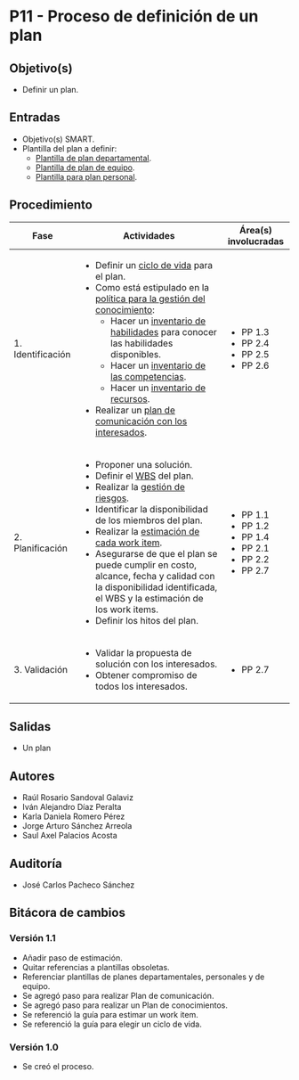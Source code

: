# P11 - Proceso de definición de un plan

## Objetivo(s)

- Definir un plan.

## Entradas

- Objetivo(s) SMART.
- Plantilla del plan a definir:
  - [Plantilla de plan departamental](https://taro-it.github.io/docs/plantillas/PL08-plantilla-para-plan-departamental).
  - [Plantilla de plan de equipo](https://taro-it.github.io/docs/plantillas/PL09-plantilla-para-planeacion-de-iteracion).
  - [Plantilla para plan personal](https://taro-it.github.io/docs/plantillas/PL07-plantilla-para-planeacion-personal).

## Procedimiento

<table>
  <thead>
    <th>Fase</th>
    <th>Actividades</th>
    <th>Área(s) involucradas</th>
  </thead>

  <tbody>
    <tr>
      <td>1. Identificación</td>
      <td>
        <ul align="left">
          <li>Definir un <a href="https://taro-it.github.io/docs/guias/G25-guia-ciclos-vida">ciclo de vida</a> para el plan.</li>
          <li>Como está estipulado en la <a href="https://taro-it.github.io/docs/politicas/POL06-gestion-conocimiento">política para la gestión del conocimiento</a>:
            <ul>
              <li>Hacer un <a href="https://taro-it.github.io/docs/plantillas/Pl17-plantilla-inventario-habilidades">inventario de habilidades</a> para conocer las habilidades disponibles.</li>
              <li>Hacer un  <a href="https://docs.google.com/spreadsheets/d/1MZ-7gZ1iUZPbCIa3G2UtK8B-_w1ipbHrO0hJMeRTozQ/edit#gid=1760954040">inventario de las competencias</a>.</li>
              <li>Hacer un <a href="https://docs.google.com/spreadsheets/d/1frtMUtfqJzUiE9ej_qi-HwhZZtvbSbPsc-TMsYf10Bk/edit#gid=0">inventario de recursos</a>.</li>
            </ul>
          </li>
          <li>Realizar un <a href="https://taro-it.github.io/docs/guias/G15-guia-ubicar-interesados-en-la-matriz-de-interesados">plan de comunicación con los interesados</a>.</li>
        </ul>
      </td>
      <td>
        <ul>
          <li>PP 1.3</li>
          <li>PP 2.4</li>
          <li>PP 2.5</li>
          <li>PP 2.6</li>
        </ul>
      </td>
    </tr>
    <tr>
      <td>2. Planificación</td>
      <td>
        <ul align="left">
          <li>Proponer una solución. </li>
          <li>Definir el <a href="https://taro-it.github.io/docs/guias/G07-guia-wbs">WBS</a> del plan.</li>
          <li>Realizar la <a href="https://taro-it.github.io/docs/procesos/P08-proceso-gestion-riesgos">gestión de riesgos</a>.</li>
          <li>Identificar la disponibilidad de los miembros del plan.</li>
          <li>Realizar la <a href="https://taro-it.github.io/docs/guias/G19-guia-para-estimar-workitem">estimación de cada work item</a>.</li>
          <li>Asegurarse de que el plan se puede cumplir en costo, alcance, fecha y calidad con la disponibilidad identificada, el WBS y la estimación de los work items.</li>
          <li>Definir los hitos del plan.</li>
        </ul>
      </td>
      <td>
        <ul>
          <li>PP 1.1</li>
          <li>PP 1.2</li>
          <li>PP 1.4</li>
          <li>PP 2.1</li>
          <li>PP 2.2</li>
          <li>PP 2.7</li>
        </ul>
      </td>
    </tr>
    <tr>
      <td>3. Validación</td>
      <td>
        <ul align="left">
          <li>Validar la propuesta de solución con los interesados.</li>
          <li>Obtener compromiso de todos los interesados.</li>
        </ul>
      </td>
      <td>
        <ul>
        <li>PP 2.7</li>
        </ul>
      </td>
    </tr>
  </tbody>
</table>

## Salidas

- Un plan

## Autores

- Raúl Rosario Sandoval Galaviz
- Iván Alejandro Díaz Peralta
- Karla Daniela Romero Pérez
- Jorge Arturo Sánchez Arreola
- Saul Axel Palacios Acosta

## Auditoría

- José Carlos Pacheco Sánchez

## Bitácora de cambios

### Versión 1.1

- Añadir paso de estimación.
- Quitar referencias a plantillas obsoletas.
- Referenciar plantillas de planes departamentales, personales y de equipo.
- Se agregó paso para realizar Plan de comunicación.
- Se agregó paso para realizar un Plan de conocimientos.
- Se referenció la guía para estimar un work item.
- Se referenció la guía para elegir un ciclo de vida.

### Versión 1.0

- Se creó el proceso.
